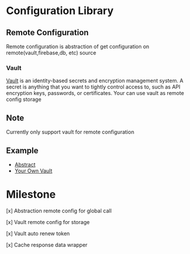 # Configuration Library

## Remote Configuration
Remote configuration is abstraction of get configuration on remote(vault,firebase,db, etc) source

### Vault
[Vault](https://www.vaultproject.io/docs/what-is-vault#what-is-vault) is an identity-based secrets and encryption management system. A secret is anything that you want to tightly control access to, such as API encryption keys, passwords, or certificates.
Your can use vault as remote config storage

## Note
Currently only support  vault for remote configuration

## Example

- [Abstract](https://bitbucket.org/efishery/go-efishery/src/master/libs/config/example/abstract/main.go)
- [Your Own Vault](https://bitbucket.org/efishery/go-efishery/src/master/libs/config/example/vault/main.go)

# Milestone
[x] Abstraction remote config for global call

[x] Vault remote config for storage

[x] Vault auto renew token

[x] Cache response data wrapper

